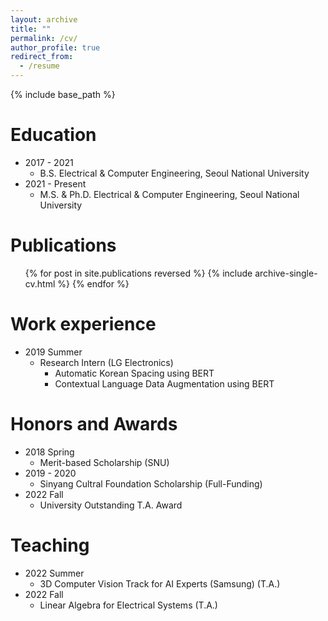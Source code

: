 ```yaml
---
layout: archive
title: ""
permalink: /cv/
author_profile: true
redirect_from:
  - /resume
---
```


{% include base_path %}

Education
======
* 2017 - 2021
  * B.S. Electrical & Computer Engineering, Seoul National University
* 2021 - Present
  * M.S. & Ph.D. Electrical & Computer Engineering, Seoul National University


Publications
======
  <ul>{% for post in site.publications reversed %}
    {% include archive-single-cv.html %}
  {% endfor %}</ul>


Work experience
======
* 2019 Summer
  * Research Intern (LG Electronics)
    * Automatic Korean Spacing using BERT
    * Contextual Language Data Augmentation using BERT

Honors and Awards
======
* 2018 Spring
  * Merit-based Scholarship (SNU)
* 2019 - 2020
  * Sinyang Cultral Foundation Scholarship (Full-Funding)
* 2022 Fall
  * University Outstanding T.A. Award

Teaching
======
* 2022 Summer
  * 3D Computer Vision Track for AI Experts (Samsung) (T.A.)
* 2022 Fall
  * Linear Algebra for Electrical Systems (T.A.)